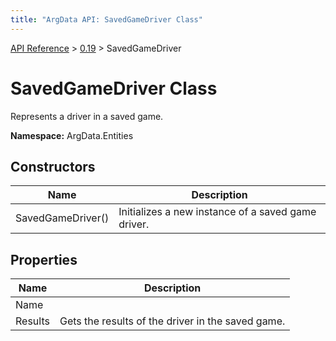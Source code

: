 ```yaml
---
title: "ArgData API: SavedGameDriver Class"
---
```


[API Reference](/argdata/api/) &gt; [0.19](/argdata/api/0.19/) &gt; SavedGameDriver

# SavedGameDriver Class

Represents a driver in a saved game.

**Namespace:** ArgData.Entities

## Constructors

<table class="table table-bordered table-striped ">
<thead>
  <tr>
    <th>Name</th>
    <th>Description</th>
  </tr>
</thead>
<tbody>
  <tr>
    <td>SavedGameDriver()</td>
    <td>Initializes a new instance of a saved game driver.</td>
  </tr>
</tbody>
</table>


## Properties

<table class="table table-bordered table-striped ">
<thead>
  <tr>
    <th>Name</th>
    <th>Description</th>
  </tr>
</thead>
<tbody>
  <tr>
    <td>Name</td>
    <td></td>
  </tr>
  <tr>
    <td>Results</td>
    <td>Gets the results of the driver in the saved game.</td>
  </tr>
</tbody>
</table>


